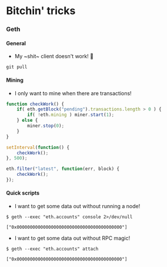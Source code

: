 # Bitchin' tricks

### Geth

#### General

* My ~shit~ client doesn't work! :fu:

```
git pull
```

#### Mining

* I only want to mine when there are transactions!

```javascript
function checkWork() {
	if( eth.getBlock("pending").transactions.length > 0 ) {
		if( !eth.mining ) miner.start(1);
	} else {
		miner.stop(0);
	}
}

setInterval(function() {
	checkWork();
}, 500);

eth.filter("latest", function(err, block) {
	checkWork();
});
```

#### Quick scripts

 * I want to get some data out without running a node!

```
$ geth --exec "eth.accounts" console 2>/dev/null

["0x0000000000000000000000000000000000000000"]
```

 * I want to get some data out without RPC magic!

```
$ geth --exec "eth.accounts" attach

["0x0000000000000000000000000000000000000000"]
```